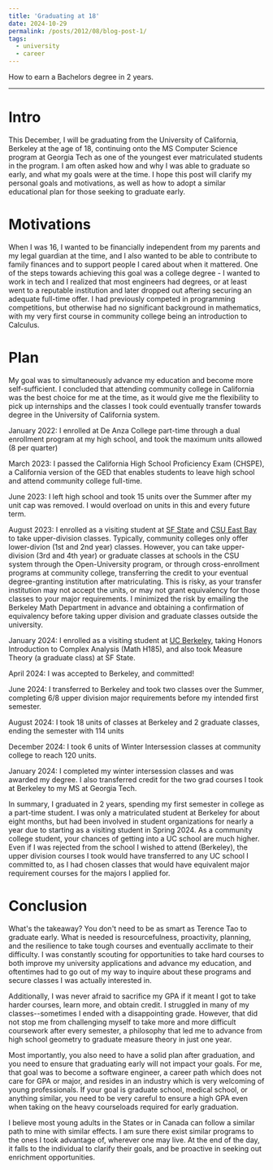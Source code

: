 ```yaml
---
title: 'Graduating at 18'
date: 2024-10-29
permalink: /posts/2012/08/blog-post-1/
tags:
  - university
  - career
---
```

How to earn a Bachelors degree in 2 years.

---

Intro
====

This December, I will be graduating from the University of California, Berkeley at the age of 18, continuing onto the MS Computer Science program at Georgia Tech as one of the youngest ever matriculated students in the program. I am often asked how and why I was able to graduate so early, and what my goals were at the time. I hope this post will clarify my personal goals and motivations, as well as how to adopt a similar educational plan for those seeking to graduate early.

Motivations
====

When I was 16, I wanted to be financially independent from my parents and my legal guardian at the time, and I also wanted to be able to contribute to family finances and to support people I cared about when it mattered. One of the steps towards achieving this goal was a college degree - I wanted to work in tech and I realized that most engineers had degrees, or at least went to a reputable institution and later dropped out aftering securing an adequate full-time offer. I had previously competed in programming competitions, but otherwise had no significant background in mathematics, with my very first course in community college being an introduction to Calculus.

Plan
====

My goal was to simultaneously advance my education and become more self-sufficient. I concluded that attending community college in California was the best choice for me at the time, as it would give me the flexibility to pick up internships and the classes I took could eventually transfer towards degree in the University of California system. 

January 2022: I enrolled at De Anza College part-time through a dual enrollment program at my high school, and took the maximum units allowed (8 per quarter)

March 2023: I passed the California High School Proficiency Exam (CHSPE), a California version of the GED that enables students to leave high school and attend community college full-time. 

June 2023: I left high school and took 15 units over the Summer after my unit cap was removed. I would overload on units in this and every future term.

August 2023: I enrolled as a visiting student at [SF State](https://www.ccsf.edu/sites/default/files/2020/document/SFConsortium.pdf) and [CSU East Bay](https://www.csueastbay.edu/futurestudents/ebcan/cross-enrollment.html) to take upper-division classes. Typically, community colleges only offer lower-divion (1st and 2nd year) classes. However, you can take upper-division (3rd and 4th year) or graduate classes at schools in the CSU system through the Open-University program, or through cross-enrollment programs at community college, transferring the credit to your eventual degree-granting institution after matriculating. This is risky, as your transfer institution may not accept the units, or may not grant equivalency for those classes to your major requirements. I minimized the risk by emailing the Berkeley Math Department in advance and obtaining a confirmation of equivalency before taking upper division and graduate classes outside the university.

January 2024: I enrolled as a visiting student at [UC Berkeley](https://laney.edu/transfer/cross-enrollment-program/ucb/), taking Honors Introduction to Complex Analysis (Math H185), and also took Measure Theory (a graduate class) at SF State.

April 2024: I was accepted to Berkeley, and committed!

June 2024: I transferred to Berkeley and took two classes over the Summer, completing 6/8 upper division major requirements before my intended first semester.

August 2024: I took 18 units of classes at Berkeley and 2 graduate classes, ending the semester with 114 units

December 2024: I took 6 units of Winter Intersession classes at community college to reach 120 units.

January 2024: I completed my winter intersession classes and was awarded my degree. I also transferred credit for the two grad courses I took at Berkeley to my MS at Georgia Tech.

In summary, I graduated in 2 years, spending my first semester in college as a part-time student. I was only a matriculated student at Berkeley for about eight months, but had been involved in student organizations for nearly a year due to starting as a visiting student in Spring 2024. As a community college student, your chances of getting into a UC school are much higher. Even if I was rejected from the school I wished to attend (Berkeley), the upper division courses I took would have transferred to any UC school I committed to, as I had chosen classes that would have equivalent major requirement courses for the majors I applied for.

Conclusion
====
What's the takeaway? You don't need to be as smart as Terence Tao to graduate early. What is needed is resourcefulness, proactivity, planning, and the resilience to take tough courses and eventually acclimate to their difficulty. I was constantly scouting for opportunities to take hard courses to both improve my university applications and advance my education, and oftentimes had to go out of my way to inquire about these programs and secure classes I was actually interested in. 

Additionally, I was never afraid to sacrifice my GPA if it meant I got to take harder courses, learn more, and obtain credit. I struggled in many of my classes--sometimes I ended with a disappointing grade. However, that did not stop me from challenging myself to take more and more difficult coursework after every semester, a philosophy that led me to advance from high school geometry to graduate measure theory in just one year. 

Most importantly, you also need to have a solid plan after graduation, and you need to ensure that graduating early will not impact your goals. For me, that goal was to become a software engineer, a career path which does not care for GPA or major, and resides in an industry which is very welcoming of young professionals. If your goal is graduate school, medical school, or anything similar, you need to be very careful to ensure a high GPA even when taking on the heavy courseloads required for early graduation. 

I believe most young adults in the States or in Canada can follow a similar path to mine with similar effects. I am sure there exist similar programs to the ones I took advantage of, wherever one may live. At the end of the day, it falls to the individual to clarify their goals, and be proactive in seeking out enrichment opportunities.